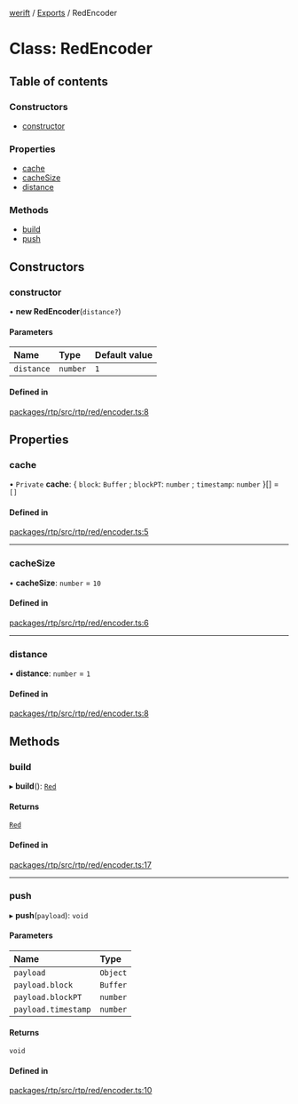 [werift](../README.md) / [Exports](../modules.md) / RedEncoder

# Class: RedEncoder

## Table of contents

### Constructors

- [constructor](RedEncoder.md#constructor)

### Properties

- [cache](RedEncoder.md#cache)
- [cacheSize](RedEncoder.md#cachesize)
- [distance](RedEncoder.md#distance)

### Methods

- [build](RedEncoder.md#build)
- [push](RedEncoder.md#push)

## Constructors

### constructor

• **new RedEncoder**(`distance?`)

#### Parameters

| Name | Type | Default value |
| :------ | :------ | :------ |
| `distance` | `number` | `1` |

#### Defined in

[packages/rtp/src/rtp/red/encoder.ts:8](https://github.com/shinyoshiaki/werift-webrtc/blob/f609bd5a/packages/rtp/src/rtp/red/encoder.ts#L8)

## Properties

### cache

• `Private` **cache**: { `block`: `Buffer` ; `blockPT`: `number` ; `timestamp`: `number`  }[] = `[]`

#### Defined in

[packages/rtp/src/rtp/red/encoder.ts:5](https://github.com/shinyoshiaki/werift-webrtc/blob/f609bd5a/packages/rtp/src/rtp/red/encoder.ts#L5)

___

### cacheSize

• **cacheSize**: `number` = `10`

#### Defined in

[packages/rtp/src/rtp/red/encoder.ts:6](https://github.com/shinyoshiaki/werift-webrtc/blob/f609bd5a/packages/rtp/src/rtp/red/encoder.ts#L6)

___

### distance

• **distance**: `number` = `1`

#### Defined in

[packages/rtp/src/rtp/red/encoder.ts:8](https://github.com/shinyoshiaki/werift-webrtc/blob/f609bd5a/packages/rtp/src/rtp/red/encoder.ts#L8)

## Methods

### build

▸ **build**(): [`Red`](Red.md)

#### Returns

[`Red`](Red.md)

#### Defined in

[packages/rtp/src/rtp/red/encoder.ts:17](https://github.com/shinyoshiaki/werift-webrtc/blob/f609bd5a/packages/rtp/src/rtp/red/encoder.ts#L17)

___

### push

▸ **push**(`payload`): `void`

#### Parameters

| Name | Type |
| :------ | :------ |
| `payload` | `Object` |
| `payload.block` | `Buffer` |
| `payload.blockPT` | `number` |
| `payload.timestamp` | `number` |

#### Returns

`void`

#### Defined in

[packages/rtp/src/rtp/red/encoder.ts:10](https://github.com/shinyoshiaki/werift-webrtc/blob/f609bd5a/packages/rtp/src/rtp/red/encoder.ts#L10)
